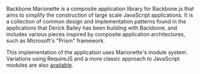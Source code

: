 Backbone.Marionette is a composite application library for Backbone.js that aims to simplify the construction of large scale JavaScript applications. It is a collection of common design and implementation patterns found in the applications that Derick Bailey has been building with Backbone, and includes various pieces inspired by composite application architectures, such as Microsoft's "Prism" framework.

This implementation of the application uses Marionette's module system. Variations using RequireJS and a more classic approach to JavaScript modules are also [available](https://github.com/marionettejs/backbone.marionette/wiki/Projects-and-websites-using-marionette).